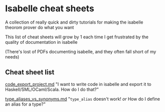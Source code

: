 # Isabelle cheat sheets

A collection of really quick and dirty tutorials for making the isabelle theorom prover do what you want

This list of cheat sheets will grow by 1 each time I get frustrated by the quality of documentation in isabelle

(There's lost of PDFs documenting isabelle, and they often fall short of my needs)

## Cheat sheet list

[code_export_project.md](code_export_project.md) "I want to write code in isabelle and export it to Haskell/SML/OCaml/Scala. How do I do that?"

[type_aliases_vs_synonyms.md](type_aliases_vs_synonyms.md) "`type_alias` doesn't work! _or_ How do I define an alias for a type?"

